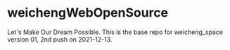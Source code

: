 # weichengWebOpenSource
Let's Make Our Dream Possible.
This is the base repo for weicheng_space version 01, 2nd push on 2021-12-13.
